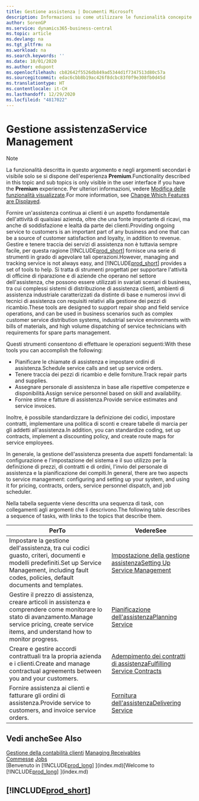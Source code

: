 ```yaml
---
title: Gestione assistenza | Documenti Microsoft
description: Informazioni su come utilizzare le funzionalità concepite per supportare l'attività di officine di riparazione e le operazioni di assistenza su campo.
author: SorenGP
ms.service: dynamics365-business-central
ms.topic: article
ms.devlang: na
ms.tgt_pltfrm: na
ms.workload: na
ms.search.keywords: ''
ms.date: 10/01/2020
ms.author: edupont
ms.openlocfilehash: cb82642f5526db849ad5344d1f7347513d80c57a
ms.sourcegitcommit: edac6cbb8b19ac426f8dcbc83f0f9e308fb0d45d
ms.translationtype: HT
ms.contentlocale: it-CH
ms.lasthandoff: 12/29/2020
ms.locfileid: "4817022"
---
```

# <a name="service-management"></a><span data-ttu-id="db84f-103">Gestione assistenza</span><span class="sxs-lookup"><span data-stu-id="db84f-103">Service Management</span></span>
> [!NOTE]
> <span data-ttu-id="db84f-104">La funzionalità descritta in questo argomento e negli argomenti secondari è visibile solo se si dispone dell'esperienza **Premium**.</span><span class="sxs-lookup"><span data-stu-id="db84f-104">Functionality described in this topic and sub topics is only visible in the user interface if you have the **Premium** experience.</span></span> <span data-ttu-id="db84f-105">Per ulteriori informazioni, vedere [Modifica delle funzionalità visualizzate](ui-experiences.md).</span><span class="sxs-lookup"><span data-stu-id="db84f-105">For more information, see [Change Which Features are Displayed](ui-experiences.md).</span></span>

<span data-ttu-id="db84f-106">Fornire un'assistenza continua ai clienti è un aspetto fondamentale dell'attività di qualsiasi azienda, oltre che una fonte importante di ricavi, ma anche di soddisfazione e lealtà da parte dei clienti.</span><span class="sxs-lookup"><span data-stu-id="db84f-106">Providing ongoing service to customers is an important part of any business and one that can be a source of customer satisfaction and loyalty, in addition to revenue.</span></span> <span data-ttu-id="db84f-107">Gestire e tenere traccia dei servizi di assistenza non è tuttavia sempre facile, per questa ragione [!INCLUDE[prod_short](includes/prod_short.md)] fornisce una serie di strumenti in grado di agevolare tali operazioni.</span><span class="sxs-lookup"><span data-stu-id="db84f-107">However, managing and tracking service is not always easy, and [!INCLUDE[prod_short](includes/prod_short.md)] provides a set of tools to help.</span></span> <span data-ttu-id="db84f-108">Si tratta di strumenti progettati per supportare l'attività di officine di riparazione e di aziende che operano nel settore dell'assistenza, che possono essere utilizzati in svariati scenari di business, tra cui complessi sistemi di distribuzione di assistenza clienti, ambienti di assistenza industriale caratterizzati da distinte di base e numerosi invvi di tecnici di assistenza con requisiti relativi alla gestione dei pezzi di ricambio.</span><span class="sxs-lookup"><span data-stu-id="db84f-108">These tools are designed to support repair shop and field service operations, and can be used in business scenarios such as complex customer service distribution systems, industrial service environments with bills of materials, and high volume dispatching of service technicians with requirements for spare parts management.</span></span>  

 <span data-ttu-id="db84f-109">Questi strumenti consentono di effettuare le operazioni seguenti:</span><span class="sxs-lookup"><span data-stu-id="db84f-109">With these tools you can accomplish the following:</span></span>  

* <span data-ttu-id="db84f-110">Pianificare le chiamate di assistenza e impostare ordini di assistenza.</span><span class="sxs-lookup"><span data-stu-id="db84f-110">Schedule service calls and set up service orders.</span></span>  
* <span data-ttu-id="db84f-111">Tenere traccia dei pezzi di ricambio e delle forniture.</span><span class="sxs-lookup"><span data-stu-id="db84f-111">Track repair parts and supplies.</span></span>  
* <span data-ttu-id="db84f-112">Assegnare personale di assistenza in base alle rispettive competenze e disponibilità.</span><span class="sxs-lookup"><span data-stu-id="db84f-112">Assign service personnel based on skill and availability.</span></span>  
* <span data-ttu-id="db84f-113">Fornire stime e fatture di assistenza.</span><span class="sxs-lookup"><span data-stu-id="db84f-113">Provide service estimates and service invoices.</span></span>  

<span data-ttu-id="db84f-114">Inoltre, è possibile standardizzare la definizione dei codici, impostare contratti, implementare una politica di sconti e creare tabelle di marcia per gli addetti all'assistenza.</span><span class="sxs-lookup"><span data-stu-id="db84f-114">In addition, you can standardize coding, set up contracts, implement a discounting policy, and create route maps for service employees.</span></span>  

<span data-ttu-id="db84f-115">In generale, la gestione dell'assistenza presenta due aspetti fondamentali: la configurazione e l'impostazione del sistema e il suo utilizzo per la definizione di prezzi, di contratti e di ordini, l'invio del personale di assistenza e la pianificazione dei compiti.</span><span class="sxs-lookup"><span data-stu-id="db84f-115">In general, there are two aspects to service management: configuring and setting up your system, and using it for pricing, contracts, orders, service personnel dispatch, and job scheduler.</span></span>  

<span data-ttu-id="db84f-116">Nella tabella seguente viene descritta una sequenza di task, con collegamenti agli argomenti che li descrivono.</span><span class="sxs-lookup"><span data-stu-id="db84f-116">The following table describes a sequence of tasks, with links to the topics that describe them.</span></span>   

|<span data-ttu-id="db84f-117">**Per**</span><span class="sxs-lookup"><span data-stu-id="db84f-117">**To**</span></span>|<span data-ttu-id="db84f-118">**Vedere**</span><span class="sxs-lookup"><span data-stu-id="db84f-118">**See**</span></span>|  
|------------|-------------|  
|<span data-ttu-id="db84f-119">Impostare la gestione dell'assistenza, tra cui codici guasto, criteri, documenti e modelli predefiniti.</span><span class="sxs-lookup"><span data-stu-id="db84f-119">Set up Service Management, including fault codes, policies, default documents and templates.</span></span>|[<span data-ttu-id="db84f-120">Impostazione della gestione assistenza</span><span class="sxs-lookup"><span data-stu-id="db84f-120">Setting Up Service Management</span></span>](service-setup-service.md)|  
|<span data-ttu-id="db84f-121">Gestire il prezzo di assistenza, creare articoli in assistenza e comprendere come monitorare lo stato di avanzamento.</span><span class="sxs-lookup"><span data-stu-id="db84f-121">Manage service pricing, create service items, and understand how to monitor progress.</span></span>|[<span data-ttu-id="db84f-122">Pianificazione dell'assistenza</span><span class="sxs-lookup"><span data-stu-id="db84f-122">Planning Service</span></span>](service-plan-service.md)|  
|<span data-ttu-id="db84f-123">Creare e gestire accordi contrattuali tra la propria azienda e i clienti.</span><span class="sxs-lookup"><span data-stu-id="db84f-123">Create and manage contractual agreements between you and your customers.</span></span>|[<span data-ttu-id="db84f-124">Adempimento dei contratti di assistenza</span><span class="sxs-lookup"><span data-stu-id="db84f-124">Fulfilling Service Contracts</span></span>](service-fulfill-service-contracts.md)|  
|<span data-ttu-id="db84f-125">Fornire assistenza ai clienti e fatturare gli ordini di assistenza.</span><span class="sxs-lookup"><span data-stu-id="db84f-125">Provide service to customers, and invoice service orders.</span></span>|[<span data-ttu-id="db84f-126">Fornitura dell'assistenza</span><span class="sxs-lookup"><span data-stu-id="db84f-126">Delivering Service</span></span>](service-deliver-service.md)|  

## <a name="see-also"></a><span data-ttu-id="db84f-127">Vedi anche</span><span class="sxs-lookup"><span data-stu-id="db84f-127">See Also</span></span>  
<span data-ttu-id="db84f-128">[Gestione della contabilità clienti](receivables-manage-receivables.md) </span><span class="sxs-lookup"><span data-stu-id="db84f-128">[Managing Receivables](receivables-manage-receivables.md) </span></span>  
<span data-ttu-id="db84f-129">[Commesse](projects-how-create-jobs.md) </span><span class="sxs-lookup"><span data-stu-id="db84f-129">[Jobs](projects-how-create-jobs.md) </span></span>  
<span data-ttu-id="db84f-130">[Benvenuto in [!INCLUDE[prod_long](includes/prod_long.md)] ](index.md)</span><span class="sxs-lookup"><span data-stu-id="db84f-130">[Welcome to [!INCLUDE[prod_long](includes/prod_long.md)] ](index.md)</span></span>

## [!INCLUDE[prod_short](includes/free_trial_md.md)]  
